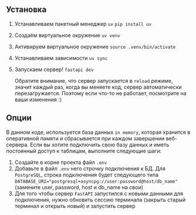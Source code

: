 ## Установка
1. Устанавливаем пакетный менеджер `uv`
	`pip install uv`
2. Создаём виртуальное окружение
	`uv venv`
3. Активируем виртуальное окружение
    `source .venv/bin/activate`
4. Устанавливаем зависимости
	`uv sync`
5. Запускаем сервер!
	 `fastapi dev`
	
	 Обратите внимание, что сервер запускается в `reload` режиме, значит каждый раз, когда вы меняете код, сервер автоматически перезагружается. Поэтому если что-то не работает, посмотрите на ваши изменения :)

## Опции 
В данном коде, используется база данных `in memory`, которая хранится в оперативной памяти и сбрасывается при каждом завершении веб-сервера. 
Если вы хотите подключить свою базу данных и иметь постоянный доступ к таблицам, выполните следующие шаги:
1. Создайте в корне проекта файл `.env`
2. Добавьте в файл `.env` него строчку подключения к БД. Для `PostgreSQL`, строка подключения будет следующего типа
   `DATABASE_URI="postgresql+asyncpg://user:password@host/db_name"`
   (замените user, password, host и db_name на свои)
3. Для того чтобы сервер `FastAPI` запустился с новыми данными для подключения, нужно обновить сессию терминала (закрыть старый терминал и открыть новый) и запустить сервер